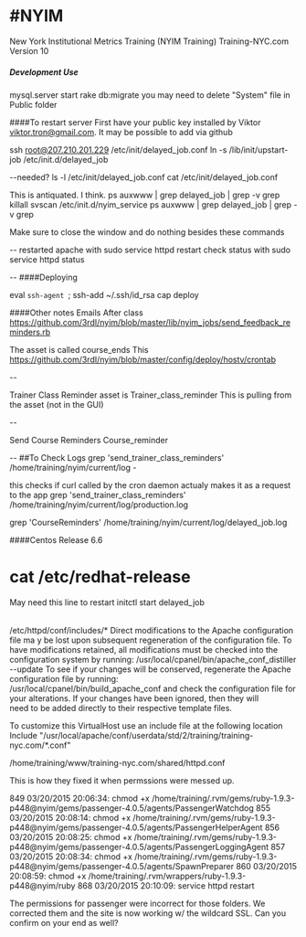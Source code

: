 #NYIM 
====

New York Institutional Metrics Training (NYIM Training)
Training-NYC.com Version 10

##### Development Use
mysql.server start
rake db:migrate
you may need to delete "System" file in Public folder


####To restart server
First have your public key installed by Viktor viktor.tron@gmail.com. It may be possible to add via github

ssh root@207.210.201.229
/etc/init/delayed_job.conf
ln -s /lib/init/upstart-job /etc/init.d/delayed_job

--needed?
ls -l /etc/init/delayed_job.conf
cat /etc/init/delayed_job.conf



This is antiquated. I think. 
ps auxwww | grep delayed_job | grep -v grep
killall svscan
/etc/init.d/nyim_service
ps auxwww | grep delayed_job | grep -v grep

Make sure to close the window and do nothing besides these commands

--
restarted apache with 
  sudo service httpd restart
check status with 
  sudo service httpd status

--
####Deploying

eval `ssh-agent `; ssh-add  ~/.ssh/id_rsa
cap deploy

####Other notes
Emails
After class
https://github.com/3rdI/nyim/blob/master/lib/nyim_jobs/send_feedback_reminders.rb

The asset is called course_ends
This
https://github.com/3rdI/nyim/blob/master/config/deploy/hostv/crontab

--

Trainer Class Reminder
asset is Trainer_class_reminder
This is pulling from the asset (not in the GUI)

--

Send Course Reminders
Course_reminder

--
##To Check Logs
grep 'send_trainer_class_reminders' /home/training/nyim/current/log -

this checks if curl called by the cron daemon actualy makes it as a request to the app
grep 'send_trainer_class_reminders' /home/training/nyim/current/log/production.log

grep 'CourseReminders' /home/training/nyim/current/log/delayed_job.log


####Centos Release 6.6
# cat /etc/redhat-release

May need this line to restart
initctl start delayed_job


######
/etc/httpd/conf/includes/*
Direct modifications to the Apache configuration file ma
y be lost upon subsequent regeneration of the configuration file. To have modifications retained, all
modifications must be checked into the configuration system by running:
/usr/local/cpanel/bin/apache_conf_distiller --update
To see if your changes will be conserved, regenerate the
Apache configuration file by running:              
/usr/local/cpanel/bin/build_apache_conf and check the configuration file for your alterations. If your changes have been ignored, then they will    
need to be added directly to their respective template files.

To customize this VirtualHost use an include file at the following location
Include "/usr/local/apache/conf/userdata/std/2/training/training-nyc.com/*.conf"

/home/training/www/training-nyc.com/shared/httpd.conf
 

This is how they fixed it when permssions were messed up.

849  03/20/2015 20:06:34: chmod +x /home/training/.rvm/gems/ruby-1.9.3-p448\@nyim/gems/passenger-4.0.5/agents/PassengerWatchdog
855  03/20/2015 20:08:14: chmod +x /home/training/.rvm/gems/ruby-1.9.3-p448@nyim/gems/passenger-4.0.5/agents/PassengerHelperAgent
856  03/20/2015 20:08:25: chmod +x /home/training/.rvm/gems/ruby-1.9.3-p448@nyim/gems/passenger-4.0.5/agents/PassengerLoggingAgent
857  03/20/2015 20:08:34: chmod +x /home/training/.rvm/gems/ruby-1.9.3-p448@nyim/gems/passenger-4.0.5/agents/SpawnPreparer
860  03/20/2015 20:08:59: chmod +x /home/training/.rvm/wrappers/ruby-1.9.3-p448@nyim/ruby
868  03/20/2015 20:10:09: service httpd restart

The permissions for passenger were incorrect for those folders. We corrected them and the site is now working w/ the wildcard SSL. Can you confirm on your end as well?
